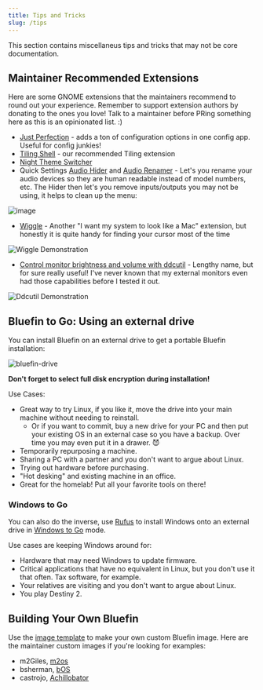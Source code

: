 ```yaml
---
title: Tips and Tricks
slug: /tips
---
```


This section contains miscellaneus tips and tricks that may not be core documentation.

## Maintainer Recommended Extensions

Here are some GNOME extensions that the maintainers recommend to round out your experience. Remember to support extension authors by donating to the ones you love! Talk to a maintainer before PRing something here as this is an opinionated list. :)

- [Just Perfection](https://extensions.gnome.org/extension/3843/just-perfection/) - adds a ton of configuration options in one config app. Useful for config junkies!
- [Tiling Shell](https://extensions.gnome.org/extension/7065/tiling-shell/) - our recommended Tiling extension
- [Night Theme Switcher](https://extensions.gnome.org/extension/2236/night-theme-switcher/)
- Quick Settings [Audio Hider](https://extensions.gnome.org/extension/5964/quick-settings-audio-devices-hider/) and [Audio Renamer](https://extensions.gnome.org/extension/6000/quick-settings-audio-devices-renamer/) - Let's you rename your audio devices so they are human readable instead of model numbers, etc. The Hider then let's you remove inputs/outputs you may not be using, it helps to clean up the menu:

![image](https://github.com/user-attachments/assets/e464a88b-1a2d-4fa3-8a6b-e2ebfb0dda53)

- [Wiggle](https://extensions.gnome.org/extension/6784/wiggle/) - Another "I want my system to look like a Mac" extension, but honestly it is quite handy for finding your cursor most of the time

![Wiggle Demonstration](https://extensions.gnome.org/extension-data/screenshots/screenshot_6784_NnfNleK.gif)

- [Control monitor brightness and volume with ddcutil](https://extensions.gnome.org/extension/6325/control-monitor-brightness-and-volume-with-ddcutil/) - Lengthy name, but for sure really useful! I've never known that my external monitors even had those capabilities before I tested it out.

![Ddcutil Demonstration](https://extensions.gnome.org/extension-data/screenshots/screenshot_6325_iQnSUzg.png)

## Bluefin to Go: Using an external drive

You can install Bluefin on an external drive to get a portable Bluefin installation:

![bluefin-drive](https://github.com/user-attachments/assets/f3ea0252-b0ba-4c68-8566-68cfbdbfc6b2)

**Don't forget to select full disk encryption during installation!**

Use Cases:

- Great way to try Linux, if you like it, move the drive into your main machine without needing to reinstall.
  - Or if you want to commit, buy a new drive for your PC and then put your existing OS in an external case so you have a backup. Over time you may even put it in a drawer. 😈
- Temporarily repurposing a machine.
- Sharing a PC with a partner and you don't want to argue about Linux. 
- Trying out hardware before purchasing.
- "Hot desking" and existing machine in an office.
- Great for the homelab! Put all your favorite tools on there!

### Windows to Go

You can also do the inverse, use [Rufus](https://rufus.ie) to install Windows onto an external drive in [Windows to Go](https://en.wikipedia.org/wiki/Windows_To_Go) mode.

Use cases are keeping Windows around for:

- Hardware that may need Windows to update firmware.
- Critical applications that have no equivalent in Linux, but you don't use it that often. Tax software, for example.
- Your relatives are visiting and you don't want to argue about Linux.
- You play Destiny 2. 

## Building Your Own Bluefin

Use the [image template](https://github.com/ublue-os/image-template) to make your own custom Bluefin image. Here are the maintainer custom images if you're looking for examples:

- m2Giles, [m2os](https://github.com/m2Giles/m2os)
- bsherman, [bOS](https://github.com/bsherman/bos)
- castrojo, [Achillobator](https://github.com/castrojo/achillobator)
